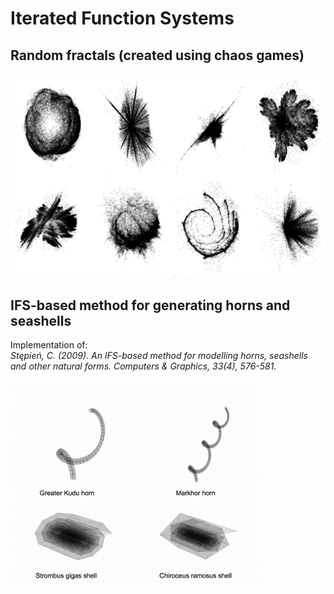 # Iterated Function Systems

## Random fractals (created using chaos games)

<img src="./randomChaosGames.png"></img>

## IFS-based method for generating horns and seashells
Implementation of:<br>
<i>Stępień, C. (2009). An IFS-based method for modelling horns, seashells and other natural forms. Computers & Graphics, 33(4), 576-581.</i>

<img width=400 src="./hornsAndShells.gif"></img>